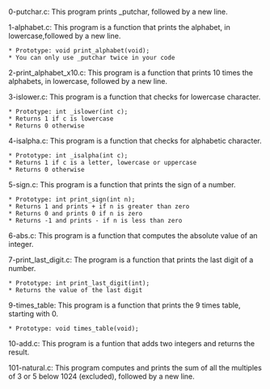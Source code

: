 0-putchar.c: This program prints _putchar, followed by a new line.

1-alphabet.c: This program is a function that prints the alphabet, in lowercase,followed by a new line.

	* Prototype: void print_alphabet(void);
	* You can only use _putchar twice in your code

2-print_alphabet_x10.c: This program is a function that prints 10 times the alphabets, in lowercase, followed by a new line.

3-islower.c: This program is a function that checks for lowercase character.

	* Prototype: int _islower(int c);
	* Returns 1 if c is lowercase
	* Returns 0 otherwise

4-isalpha.c: This program is a function that checks for alphabetic character.

	* Prototype: int _isalpha(int c);
	* Returns 1 if c is a letter, lowercase or uppercase
	* Returns 0 otherwise

5-sign.c: This program is a function that prints the sign of a number.

	* Prototype: int print_sign(int n);
	* Returns 1 and prints + if n is greater than zero
	* Returns 0 and prints 0 if n is zero
	* Returns -1 and prints - if n is less than zero

6-abs.c: This program is a function that computes the absolute value of an integer.

7-print_last_digit.c: The program is a function that prints the last digit of a number.

	* Prototype: int print_last_digit(int);
	* Returns the value of the last digit

9-times_table: This program is a function that prints the 9 times table, starting with 0.

	* Prototype: void times_table(void);

10-add.c: This program is a funtion that adds two integers and returns the result.

101-natural.c: This program computes and prints the sum of all the multiples of 3 or 5 below 1024 (excluded), followed by a new line.
